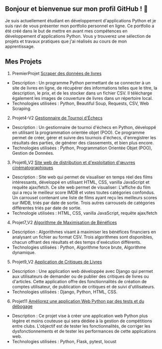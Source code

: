 ## Bonjour et bienvenue sur mon profil GitHub ! 👋

Je suis actuellement étudiant en développement d'applications Python et je suis ravi de vous présenter mon portfolio personnel en ligne. 
Ce portfolio a été créé dans le but de mettre en avant mes compétences en développement d'applications Python. 
Vous y trouverez une sélection de projets et travaux pratiques que j'ai réalisés au cours de mon apprentissage.


## Mes Projets

1. PremierProjet [Scraper des données de livres](https://github.com/Nico13118/PremierProjet)
- Description :
Un programme Python permettant de se connecter à un site de livres en ligne, de récupérer des informations telles que le titre,
la description, le prix, et de les stocker dans un fichier CSV.
Il télécharge également les images de couverture de livres dans un répertoire local.
- Technologies utilisées : Python, Beautiful Soup, Requests, CSV, Web Scraping.

2. Projet4-V2 [Gestionnaire de Tournoi d'Échecs](https://github.com/Nico13118/Projet4-V2)
- Description :
Un gestionnaire de tournoi d'échecs en Python, développé en utilisant la programmation orientée objet (POO).
Ce programme permet de créer, gérer et suivre des tournois d'échecs, d'enregistrer les résultats des parties, de générer des classements, et bien plus encore.
- Technologies utilisées : Python, Programmation Orientée Objet (POO), Gestion de Données.

3. Projet6_V2 [Site web de distribution et d'exploitation d'œuvres cinématographiques](https://github.com/Nico13118/Projet6_V2)
  - Description :
Site web qui permet de visualiser en temps réel des films intéressants, développé en utilisant HTML, CSS, vanilla JavaScript et requête ajax/fetch.
Ce site web permet de visualiser:
L'affiche du film qui a reçu le meilleur score IMDB et votes toutes catégories confondus.
Un carrousel contenant une liste de films ayant reçu les meilleurs scores sur IMDB, triés par date de sortie. 
Trois autres carrousels de catégories différentes triés par date de sortie.
- Technologie utilisées : HTML, CSS, vanilla JavaScript, requête ajax/fetch

4. Projet7_V2 [Algorithme de Maximisation de Bénéfices](https://github.com/Nico13118/Projet7_V2)
- Description :
Algorithmes visant à maximiser les bénéfices financiers en analysant un fichier au format CSV.
Trois algorithmes sont disponibles, chacun offrant des résultats et des temps d'exécution différents.
- Technologies utilisées : Python, Algorithme force brute, Algorithme dynamique. 


5. Projet9_V2 [Application de Critiques de Livres](https://github.com/Nico13118/Projet9_V2)
- Description :
Une application web développée avec Django qui permet aux utilisateurs de demander ou de publier des critiques de livres ou d'articles.
Cette application offre des fonctionnalités de création de comptes utilisateur, de publication de critiques et de suivi d'utilisateurs.
- Technologies utilisées : Django, Python, HTML, CSS.


6. Projet11 [Améliorez une application Web Python par des tests et du débogage](https://github.com/Nico13118/Projet11)
- Description :
Ce projet vise à créer une application web Python plus légère et moins couteuse qui sera dédiée à la gestion de compétitions entre clubs. L'objectif est de tester les fonctionnalités, de corriger les dysfonctionnements et de tester les performances de cette applications web. 
- Technologies utilisées : Python, Flask, pytest, locust

  
<!--
**Nico13118/Nico13118** is a ✨ _special_ ✨ repository because its `README.md` (this file) appears on your GitHub profile.

Here are some ideas to get you started:

- 🔭 I’m currently working on ...
- 🌱 I’m currently learning ...
- 👯 I’m looking to collaborate on ...
- 🤔 I’m looking for help with ...
- 💬 Ask me about ...
- 📫 How to reach me: ...
- 😄 Pronouns: ...
- ⚡ Fun fact: ...
-->



